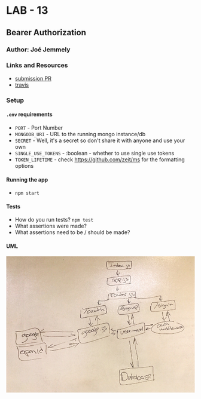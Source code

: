 # LAB - 13

## Bearer Authorization

### Author: Joé Jemmely

### Links and Resources

- [submission PR](https://github.com/401-advanced-javascript-joejemmely/lab-13/pull/1)
- [travis](https://travis-ci.com/401-advanced-javascript-joejemmely/lab-13)

### Setup

#### `.env` requirements

- `PORT` - Port Number
- `MONGODB_URI` - URL to the running mongo instance/db
- `SECRET` - Well, it's a secret so don't share it with anyone and use your own
- `SINGLE_USE_TOKENS` - :boolean - whether to use single use tokens
- `TOKEN_LIFETIME` - check https://github.com/zeit/ms for the formatting options

#### Running the app

- `npm start`

#### Tests

- How do you run tests? `npm test`
- What assertions were made?
- What assertions need to be / should be made?

#### UML

![UML](https://raw.githubusercontent.com/401-advanced-javascript-bmj/lab-12-auth-server/readme/assets/uml.jpeg)
